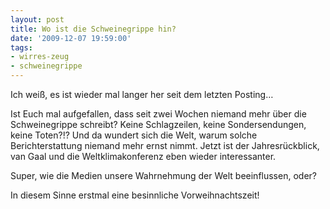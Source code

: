```yaml
---
layout: post
title: Wo ist die Schweinegrippe hin?
date: '2009-12-07 19:59:00'
tags:
- wirres-zeug
- schweinegrippe
---
```


Ich weiß, es ist wieder mal langer her seit dem letzten Posting&#8230;

Ist Euch mal aufgefallen, dass seit zwei Wochen niemand mehr über die Schweinegrippe schreibt?
Keine Schlagzeilen, keine Sondersendungen, keine Toten?!? Und da wundert sich die Welt, warum solche Berichterstattung niemand mehr ernst nimmt. Jetzt ist der Jahresrückblick, van Gaal und die Weltklimakonferenz eben wieder interessanter.

Super, wie die Medien unsere Wahrnehmung der Welt beeinflussen, oder?

In diesem Sinne erstmal eine besinnliche Vorweihnachtszeit!